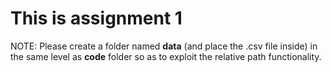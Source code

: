 # This is assignment 1


NOTE: Please create a folder named **data** (and place the .csv file inside) in the same level as **code** folder so as to exploit the relative path functionality.
